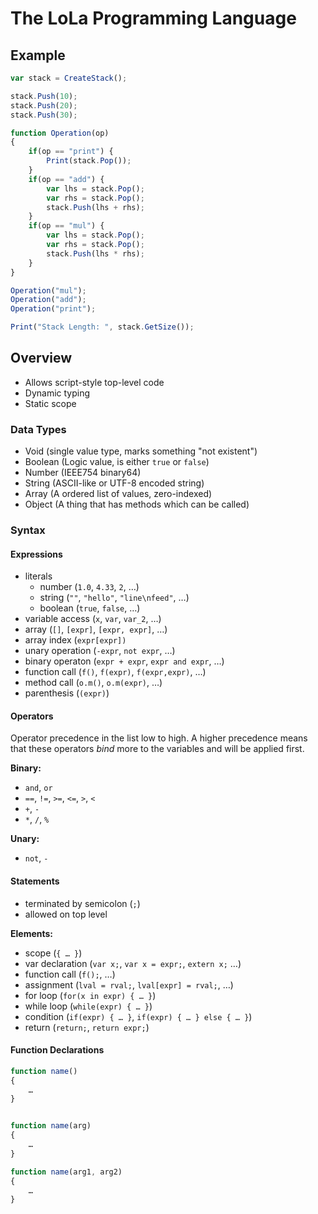 # The LoLa Programming Language

## Example

```js
var stack = CreateStack();

stack.Push(10);
stack.Push(20);
stack.Push(30);

function Operation(op)
{
	if(op == "print") {
		Print(stack.Pop());
	}
	if(op == "add") {
		var lhs = stack.Pop();
		var rhs = stack.Pop();
		stack.Push(lhs + rhs);
	}
	if(op == "mul") {
		var lhs = stack.Pop();
		var rhs = stack.Pop();
		stack.Push(lhs * rhs);
	}
}

Operation("mul");
Operation("add");
Operation("print");

Print("Stack Length: ", stack.GetSize());
```

## Overview

- Allows script-style top-level code
- Dynamic typing
- Static scope


### Data Types
- Void (single value type, marks something "not existent")
- Boolean (Logic value, is either `true` or `false`)
- Number (IEEE754 binary64)
- String (ASCII-like or UTF-8 encoded string)
- Array (A ordered list of values, zero-indexed)
- Object (A thing that has methods which can be called)

### Syntax

#### Expressions

- literals
	- number (`1.0`, `4.33`, `2`, …)
	- string (`""`, `"hello"`, `"line\nfeed"`, …)
	- boolean (`true`, `false`, …)
- variable access (`x`, `var`, `var_2`, …)
- array (`[]`, `[expr]`, `[expr, expr]`, …)
- array index (`expr[expr])`
- unary operation (`-expr`, `not expr`, …)
- binary operaton (`expr + expr`, `expr and expr`, …)
- function call (`f()`, `f(expr)`, `f(expr,expr)`, …)
- method call (`o.m()`, `o.m(expr)`, …)
- parenthesis (`(expr)`)

#### Operators

Operator precedence in the list low to high. A higher precedence means
that these operators *bind* more to the variables and will be applied
first.

**Binary:**
- `and`, `or`
- `==`, `!=`, `>=`, `<=`, `>`, `<`
- `+`, `-`
- `*`, `/`, `%`

**Unary:**
- `not`, `-`

#### Statements

- terminated by semicolon (`;`)
- allowed on top level

**Elements:**
- scope (`{ … }`)
- var declaration (`var x;`, `var x = expr;`, `extern x;` …)
- function call (`f();`, …)
- assignment (`lval = rval;`, `lval[expr] = rval;`, …)
- for loop (`for(x in expr) { … }`)
- while loop (`while(expr) { … }`)
- condition (`if(expr) { … }`, `if(expr) { … } else { … }`)
- return (`return;`, `return expr;`)

#### Function Declarations

```js
function name()
{
	…
}


function name(arg)
{
	…
}

function name(arg1, arg2)
{
	…
}
```

